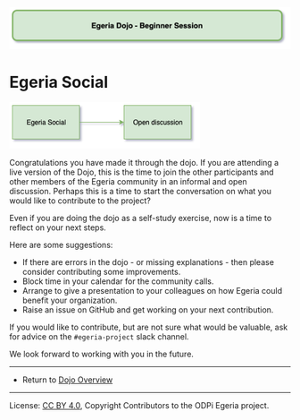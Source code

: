 <!-- SPDX-License-Identifier: CC-BY-4.0 -->
<!-- Copyright Contributors to the ODPi Egeria project 2020. -->

![Green - Beginner sessions](egeria-dojo-session-coding-green-beginner-session.png)

# Egeria Social

![Egeria Social](egeria-dojo-day-3-4-egeria-social.png)

Congratulations you have made it through the dojo.  If you are attending a live version of the Dojo,
this is the time to join the other participants and other members of the Egeria community in an
informal and open discussion.  Perhaps this is a time to start the conversation on what you would
like to contribute to the project?

Even if you are doing the dojo as a self-study exercise, now is a time to reflect on your next steps.

Here are some suggestions:
* If there are errors in the dojo - or missing explanations - then please consider contributing some improvements.
* Block time in your calendar for the community calls.
* Arrange to give a presentation to your colleagues on how Egeria could benefit your organization.
* Raise an issue on GitHub and get working on your next contribution.

If you would like to contribute, but are not sure what would be valuable, ask for advice on the
`#egeria-project` slack channel.

We look forward to working with you in the future.

----
* Return to [Dojo Overview]()

----
License: [CC BY 4.0](https://creativecommons.org/licenses/by/4.0/),
Copyright Contributors to the ODPi Egeria project.